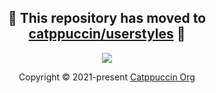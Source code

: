 <h2 align="center">🚧 This repository has moved to <a href="https://github.com/catppuccin/userstyles/tree/main/styles/cinny">catppuccin/userstyles</a> 🚧</h2>

<p align="center"><img src="https://raw.githubusercontent.com/catppuccin/catppuccin/main/assets/footers/gray0_ctp_on_line.svg?sanitize=true" /></p>
<p align="center">Copyright &copy; 2021-present <a href="https://github.com/catppuccin" target="_blank">Catppuccin Org</a>
